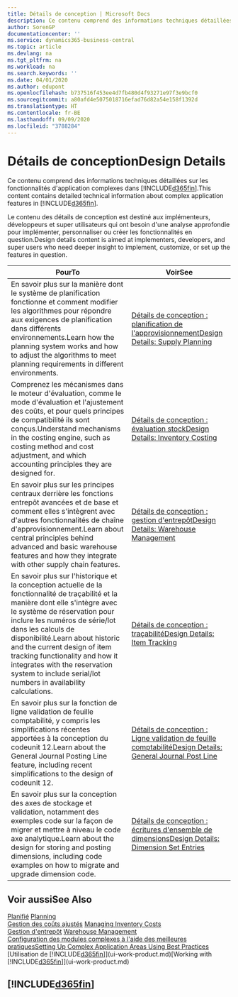 ```yaml
---
title: Détails de conception | Microsoft Docs
description: Ce contenu comprend des informations techniques détaillées sur les fonctionnalités d'application complexes dans Business Central.
author: SorenGP
documentationcenter: ''
ms.service: dynamics365-business-central
ms.topic: article
ms.devlang: na
ms.tgt_pltfrm: na
ms.workload: na
ms.search.keywords: ''
ms.date: 04/01/2020
ms.author: edupont
ms.openlocfilehash: b737516f453ee4d7fb480d4f93271e97f3e9bcf0
ms.sourcegitcommit: a80afd4e5075018716efad76d82a54e158f1392d
ms.translationtype: HT
ms.contentlocale: fr-BE
ms.lasthandoff: 09/09/2020
ms.locfileid: "3788284"
---
```

# <a name="design-details"></a><span data-ttu-id="36f35-103">Détails de conception</span><span class="sxs-lookup"><span data-stu-id="36f35-103">Design Details</span></span>
<span data-ttu-id="36f35-104">Ce contenu comprend des informations techniques détaillées sur les fonctionnalités d'application complexes dans [!INCLUDE[d365fin](includes/d365fin_md.md)].</span><span class="sxs-lookup"><span data-stu-id="36f35-104">This content contains detailed technical information about complex application features in [!INCLUDE[d365fin](includes/d365fin_md.md)].</span></span>  

 <span data-ttu-id="36f35-105">Le contenu des détails de conception est destiné aux implémenteurs, développeurs et super utilisateurs qui ont besoin d'une analyse approfondie pour implémenter, personnaliser ou créer les fonctionnalités en question.</span><span class="sxs-lookup"><span data-stu-id="36f35-105">Design details content is aimed at implementers, developers, and super users who need deeper insight to implement, customize, or set up the features in question.</span></span>  

|<span data-ttu-id="36f35-106">**Pour**</span><span class="sxs-lookup"><span data-stu-id="36f35-106">**To**</span></span>|<span data-ttu-id="36f35-107">**Voir**</span><span class="sxs-lookup"><span data-stu-id="36f35-107">**See**</span></span>|  
|------------|-------------|  
|<span data-ttu-id="36f35-108">En savoir plus sur la manière dont le système de planification fonctionne et comment modifier les algorithmes pour répondre aux exigences de planification dans différents environnements.</span><span class="sxs-lookup"><span data-stu-id="36f35-108">Learn how the planning system works and how to adjust the algorithms to meet planning requirements in different environments.</span></span>|[<span data-ttu-id="36f35-109">Détails de conception : planification de l'approvisionnement</span><span class="sxs-lookup"><span data-stu-id="36f35-109">Design Details: Supply Planning</span></span>](design-details-supply-planning.md)|  
|<span data-ttu-id="36f35-110">Comprenez les mécanismes dans le moteur d'évaluation, comme le mode d'évaluation et l'ajustement des coûts, et pour quels principes de compatibilité ils sont conçus.</span><span class="sxs-lookup"><span data-stu-id="36f35-110">Understand mechanisms in the costing engine, such as costing method and cost adjustment, and which accounting principles they are designed for.</span></span>|[<span data-ttu-id="36f35-111">Détails de conception : évaluation stock</span><span class="sxs-lookup"><span data-stu-id="36f35-111">Design Details: Inventory Costing</span></span>](design-details-inventory-costing.md)|  
|<span data-ttu-id="36f35-112">En savoir plus sur les principes centraux derrière les fonctions entrepôt avancées et de base et comment elles s'intègrent avec d'autres fonctionnalités de chaîne d'approvisionnement.</span><span class="sxs-lookup"><span data-stu-id="36f35-112">Learn about central principles behind advanced and basic warehouse features and how they integrate with other supply chain features.</span></span>|[<span data-ttu-id="36f35-113">Détails de conception : gestion d'entrepôt</span><span class="sxs-lookup"><span data-stu-id="36f35-113">Design Details: Warehouse Management</span></span>](design-details-warehouse-management.md)|  
|<span data-ttu-id="36f35-114">En savoir plus sur l'historique et la conception actuelle de la fonctionnalité de traçabilité et la manière dont elle s'intègre avec le système de réservation pour inclure les numéros de série/lot dans les calculs de disponibilité.</span><span class="sxs-lookup"><span data-stu-id="36f35-114">Learn about historic and the current design of item tracking functionality and how it integrates with the reservation system to include serial/lot numbers in availability calculations.</span></span>|[<span data-ttu-id="36f35-115">Détails de conception : traçabilité</span><span class="sxs-lookup"><span data-stu-id="36f35-115">Design Details: Item Tracking</span></span>](design-details-item-tracking.md)|  
|<span data-ttu-id="36f35-116">En savoir plus sur la fonction de ligne validation de feuille comptabilité, y compris les simplifications récentes apportées à la conception du codeunit 12.</span><span class="sxs-lookup"><span data-stu-id="36f35-116">Learn about the General Journal Posting Line feature, including recent simplifications to the design of codeunit 12.</span></span>|[<span data-ttu-id="36f35-117">Détails de conception : Ligne validation de feuille comptabilité</span><span class="sxs-lookup"><span data-stu-id="36f35-117">Design Details: General Journal Post Line</span></span>](design-details-general-journal-post-line.md)|
|<span data-ttu-id="36f35-118">En savoir plus sur la conception des axes de stockage et validation, notamment des exemples code sur la façon de migrer et mettre à niveau le code axe analytique.</span><span class="sxs-lookup"><span data-stu-id="36f35-118">Learn about the design for storing and posting dimensions, including code examples on how to migrate and upgrade dimension code.</span></span>|[<span data-ttu-id="36f35-119">Détails de conception : écritures d'ensemble de dimensions</span><span class="sxs-lookup"><span data-stu-id="36f35-119">Design Details: Dimension Set Entries</span></span>](design-details-dimension-set-entries.md)| 

## <a name="see-also"></a><span data-ttu-id="36f35-120">Voir aussi</span><span class="sxs-lookup"><span data-stu-id="36f35-120">See Also</span></span>  
 <span data-ttu-id="36f35-121">[Planifié](production-planning.md) </span><span class="sxs-lookup"><span data-stu-id="36f35-121">[Planning](production-planning.md) </span></span>  
 <span data-ttu-id="36f35-122">[Gestion des coûts ajustés](finance-manage-inventory-costs.md) </span><span class="sxs-lookup"><span data-stu-id="36f35-122">[Managing Inventory Costs](finance-manage-inventory-costs.md) </span></span>  
 <span data-ttu-id="36f35-123">[Gestion d'entrepôt](warehouse-manage-warehouse.md) </span><span class="sxs-lookup"><span data-stu-id="36f35-123">[Warehouse Management](warehouse-manage-warehouse.md) </span></span>  
 [<span data-ttu-id="36f35-124">Configuration des modules complexes à l'aide des meilleures pratiques</span><span class="sxs-lookup"><span data-stu-id="36f35-124">Setting Up Complex Application Areas Using Best Practices</span></span>](set-up-complex-application-areas-using-best-practices.md)  
 <span data-ttu-id="36f35-125">[Utilisation de [!INCLUDE[d365fin](includes/d365fin_md.md)]](ui-work-product.md)</span><span class="sxs-lookup"><span data-stu-id="36f35-125">[Working with [!INCLUDE[d365fin](includes/d365fin_md.md)]](ui-work-product.md)</span></span>

 ## [!INCLUDE[d365fin](includes/free_trial_md.md)]  
